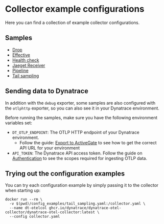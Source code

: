 # Collector example configurations

Here you can find a collection of example collector configurations.

## Samples

- [Drop](drop.yaml)
- [Effective](effective.yaml.yaml)
- [Health check](healthcheck.yaml)
- [Jaeget Receiver](jaeger.yaml)
- [Pipeline](pipeline.yaml)
- [Tail sampling](tail_sampling.yaml)

## Sending data to Dynatrace

In addition with the `debug` exporter, some samples are also configured with the `otlphttp` exporter,
so you can also see it in your Dynatrace environment.

Before running the samples, make sure you have the following environment variables set:

- `DT_OTLP_ENDPOINT`: The OTLP HTTP endpoint of your Dynatrace environment.
  - Follow the guide: [Export to ActiveGate](https://docs.dynatrace.com/docs/shortlink/otel-getstarted-otlpexport#export-to-activegate)
    to see how to get the correct API URL for your environment
- `API_TOKEN`: The Dynatrace API access token. Follow the guide on [Authentication](https://docs.dynatrace.com/docs/shortlink/otel-getstarted-otlpexport#authentication-export-to-activegate) to see the scopes required for ingesting OTLP data.

## Trying out the configuration examples

You can try each configuration example by simply passing it to the collector when starting up:

```shell
docker run --rm \
  -v $(pwd)/config_examples/tail_sampling.yaml:/collector.yaml \
  --name dt-otelcol ghcr.io/dynatrace/dynatrace-otel-collector/dynatrace-otel-collector:latest \
  --config collector.yaml
```
